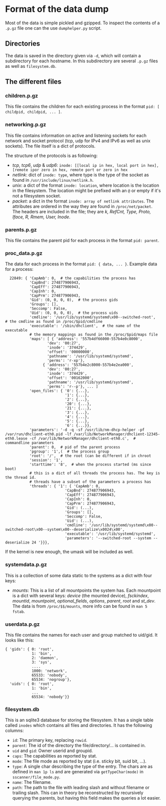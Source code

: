 # Format of the data dump

Most of the data is simple pickled and gzipped. To inspect the contents of a `.p.gz` file one can the use `dumphelper.py` script.

## Directories

The data is saved in the directory given via `-d`, which will contain a subdirectory for each hostname. In this subdirectory are several `.p.gz` files as well as `filesystem.db`.

## The different files

### children.p.gz

This file contains the children for each existing process in the format `pid: [ childpid, childpid, ... ]`.

### networking.p.gz

This file contains information on active and listening sockets for each network and socket protocol (tcp, udp for IPv4 and IPv6 as well as unix sockets). The file itself is a dict of protocols. 

The structure of the protocols is as following:

- *tcp*, *tcp6*, *udp* & *udp6*: `inode: [[local ip in hex, local port in hex], [remote ipor zero in hex, remote port or zero in hex`
- *netlink*: dict of `inode: type`, where type is the type of the socket as found in `/usr/include/linux/netlink.h`.
- *unix*: a dict of the format `inode: location`, where location is the location in the filesystem. The location might be prefixed with an `@` or empty if it's not a filesystem socket.
- *packet*: a dict in the format `inode: array of netlink attributes`. The attributes are ordered in the way they are found in `/proc/net/packet`. The headers are included in the file; they are _k, RefCnt, Type, Proto, Iface, R, Rmem, User, Inode_.

### parents.p.gz

This file contains the parent pid for each process in the format `pid: parent`.

### proc_data.p.gz

The data for each process in the format `pid: { data, ... }`. Example data for a process:

```
  22849: { 'CapAmb': 0,  # the capabilities the process has
           'CapBnd': 274877906943,
           'CapEff': 274877906943,
           'CapInh': 0,
           'CapPrm': 274877906943,
           'Gid': (0, 0, 0, 0),  # the process gids
           'Groups': [],
           'Seccomp': False,
           'Uid': (0, 0, 0, 0),  # the process uids
           'cmdline': '/usr/lib/systemd/systemd\x00--switched-root',  # the cmdline as found in /proc/$pid/cmdline
           'executable': '/sbin/dhclient',  # the name of the executable
           # the memory mappings as found in the /proc/$pid/maps file
           'maps': [ { 'address': '557b4df66000-557b4e0c8000',
                   'dev': '00:27',
                   'inode': '374429',
                   'offset': '00000000',
                   'pathname': '/usr/lib/systemd/systemd',
                   'perms': 'r-xp'},
                 { 'address': '557b4e2c8000-557b4e2ea000',
                   'dev': '00:27',
                   'inode': '374429',
                   'offset': '00162000',
                   'pathname': '/usr/lib/systemd/systemd',
                   'perms': 'r--p'}, ... ]
           'open_files': { '0': {...},
                           '1': {...},
                           '2': {...},
                           '20': {...},
                           '21': {...},
                           '3': {...},
                           '4': {...},
                           '5': {...},
                           '6': {...}},
           'parameters': '-d -q -sf /usr/lib/nm-dhcp-helper -pf /var/run/dhclient-eth0.pid -lf /var/lib/NetworkManager/dhclient-12345-eth0.lease -cf /var/lib/NetworkManager/dhclient-eth0.c',  # commandline parameters
           'parent': 0,  # pid of the parent process
           'pgroup': '1',(  # the process group
           'root': '/',  # the root (can be different if in chroot
           'session': '1',
           'starttime': '8',  # when the process started (ms since boot)
           # this is a dict of all threads the process has. The key is the thread id.
           # threads have a subset of the parameters a process has
           'threads': { '1': { 'CapAmb': 0,
                           'CapBnd': 274877906943,
                           'CapEff': 274877906943,
                           'CapInh': 0,
                           'CapPrm': 274877906943,
                           'Gid': (...),
                           'Groups': [],
                           'Seccomp': False,
                           'Uid': (...),
                           'cmdline': '/usr/lib/systemd/systemd\x00--switched-root\x00--system\x00--deserialize\x0024\x00',
                           'executable': '/usr/lib/systemd/systemd',
                           'parameters': '--switched-root --system --deserialize 24 '}}},
```

If the kernel is new enough, the umask will be included as well.

### systemdata.p.gz

This is a collection of some data static to the systems as a dict with four keys:

- *mounts*: This is a list of all mountpoints the system has. Each mountpoint is a dict with several keys:
  *device* (the mounted device), *fsckindex*, *mountid*, *mountpoint*, *optional_fields*, *options*, *parent*, *root* and *st_dev*.
  The data is from `/proc/$$/mounts`, more info can be found in `man 5 fstab`.

### userdata.p.gz

This file contains the names for each user and group matched to uid/gid. It looks like this:

```
{ 'gids': { 0: 'root',
            1: 'bin',
            2: 'daemon',
            3: 'sys',
            ....
            1000: 'network',
            65533: 'nobody',
            65534: 'nogroup'},
  'uids': { 0: 'root',
            1: 'bin',
            ...
            65534: 'nobody'}}

```

### filesystem.db

This is an sqlite3 database for storing the filesystem. It has a single table called `inodes` which contains all files and directories. It has the following columns:

- `id`: The primary key, replacing `rowid`.
- `parent`: The id of the directory the file/directory/... is contained in.
- `uid` and `gid`: Owner userid and groupid.
- `caps`: The capabilities as reported by stat.
- `mode`: The file mode as reported by stat (i.e. sticky bit, suid bit, ...).
- `type`: A single char describing the type of the entry. The chars are as defined in `man 1p ls` and are generated via `getTypeChar(mode)` in `sscanner/file_mode.py`.
- `name`: The filename.
- `path`: The path to the file with leading slash and without filename or trailing slash. This can in theory be reconstructed by recursively querying the parents, but having this field makes the queries a lot easier.


